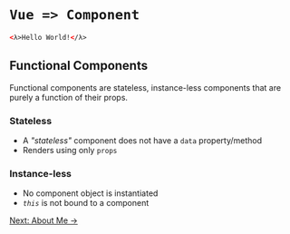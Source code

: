 # `Vue => Component`

```html
<λ>Hello World!</λ>
```

## Functional Components

Functional components are stateless, instance-less components that are purely a
function of their props.

### Stateless

* A _"stateless"_ component does not have a `data` property/method
* Renders using only `props`

### Instance-less

* No component object is instantiated
* _`this`_ is not bound to a component

[Next: About Me &rarr;](./docs/about.md)
